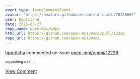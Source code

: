 ```yaml
---
event_type: IssueCommentEvent
avatar: "https://avatars.githubusercontent.com/u/7818666?"
user: hppritcha
date: 2025-03-27
repo_name: open-mpi/ompi
html_url: https://github.com/open-mpi/ompi/pull/12226
repo_url: https://github.com/open-mpi/ompi
---
```


<a href='https://github.com/hppritcha' target='_blank'>hppritcha</a> commented on issue <a href='https://github.com/open-mpi/ompi/pull/12226' target='_blank'>open-mpi/ompi#12226</a>.

<small>squashing a bit...</small>

<a href='https://github.com/open-mpi/ompi/pull/12226' target='_blank'>View Comment</a>